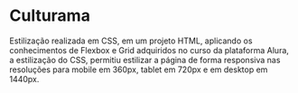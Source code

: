# Culturama
Estilização realizada em CSS, em um projeto HTML, aplicando os conhecimentos de Flexbox e Grid adquiridos no curso da plataforma Alura, a estilização do CSS, permitiu estilizar a página de forma responsiva nas resoluções para mobile em 360px, tablet em 720px e em desktop em 1440px.
